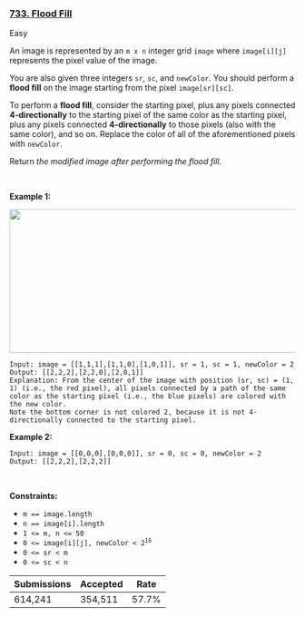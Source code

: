 ### [733. Flood Fill](https://leetcode.com/problems/flood-fill)

Easy

An image is represented by an `` m x n `` integer grid `` image `` where `` image[i][j] `` represents the pixel value of the image.

You are also given three integers `` sr ``, `` sc ``, and `` newColor ``. You should perform a __flood fill__ on the image starting from the pixel `` image[sr][sc] ``.

To perform a __flood fill__, consider the starting pixel, plus any pixels connected __4-directionally__ to the starting pixel of the same color as the starting pixel, plus any pixels connected __4-directionally__ to those pixels (also with the same color), and so on. Replace the color of all of the aforementioned pixels with `` newColor ``.

Return _the modified image after performing the flood fill_.

 

__Example 1:__

<img alt="" src="https://assets.leetcode.com/uploads/2021/06/01/flood1-grid.jpg" style="width: 613px; height: 253px;"/>

```
Input: image = [[1,1,1],[1,1,0],[1,0,1]], sr = 1, sc = 1, newColor = 2
Output: [[2,2,2],[2,2,0],[2,0,1]]
Explanation: From the center of the image with position (sr, sc) = (1, 1) (i.e., the red pixel), all pixels connected by a path of the same color as the starting pixel (i.e., the blue pixels) are colored with the new color.
Note the bottom corner is not colored 2, because it is not 4-directionally connected to the starting pixel.
```

__Example 2:__

```
Input: image = [[0,0,0],[0,0,0]], sr = 0, sc = 0, newColor = 2
Output: [[2,2,2],[2,2,2]]
```

 

__Constraints:__

*   `` m == image.length ``
*   `` n == image[i].length ``
*   `` 1 <= m, n <= 50 ``
*   <code>0 <= image[i][j], newColor < 2<sup>16</sup></code>
*   `` 0 <= sr < m ``
*   `` 0 <= sc < n ``

| Submissions    | Accepted     | Rate   |
| -------------- | ------------ | ------ |
| 614,241 | 354,511 | 57.7% |